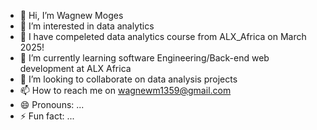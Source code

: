 - 👋 Hi, I’m Wagnew Moges
- 👀 I’m interested in data analytics
- 🌱 I have compeleted data analytics course from ALX_Africa on March 2025!
- 🌱 I’m currently learning software Engineering/Back-end web development at ALX Africa
- 💞️ I’m looking to collaborate on data analysis projects
- 📫 How to reach me on wagnewm1359@gmail.com
- 😄 Pronouns: ...
- ⚡ Fun fact: ...

<!---
wagnewAI/wagnewAI is a ✨ special ✨ repository because its `README.md` (this file) appears on your GitHub profile.
You can click the Preview link to take a look at your changes.
--->
